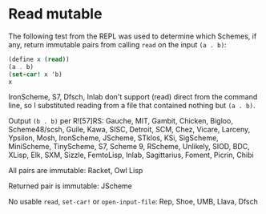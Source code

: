 # Read mutable

The following test from the REPL was used to determine which Schemes, if any, return immutable pairs from calling `read` on the input `(a . b)`:

```Scheme
(define x (read))
(a . b)
(set-car! x 'b)
x
```

IronScheme, S7, Dfsch, Inlab don't support (read) direct from the command line, so I substituted reading from a file that contained nothing but `(a . b)`.

Output `(b . b)` per R![57]RS: Gauche, MIT, Gambit, Chicken, Bigloo, Scheme48/scsh, Guile, Kawa, SISC, Detroit, SCM, Chez, Vicare, Larceny, Ypsilon, Mosh, IronScheme, JScheme, STklos, KSi, SigScheme, MiniScheme, TinyScheme, S7, Scheme 9, RScheme, Unlikely, SIOD, BDC, XLisp, Elk, SXM, Sizzle, FemtoLisp, Inlab, Sagittarius, Foment, Picrin, Chibi

All pairs are immutable: Racket, Owl Lisp

Returned pair is immutable: JScheme

No usable `read`, `set-car!` or `open-input-file`: Rep, Shoe, UMB, Llava, Dfsch

